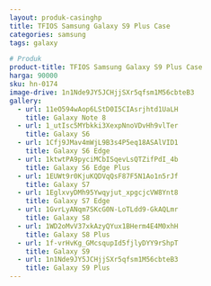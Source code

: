 ```yaml
---
layout: produk-casinghp
title: TFIOS Samsung Galaxy S9 Plus Case
categories: samsung
tags: galaxy

# Produk
product-title: TFIOS Samsung Galaxy S9 Plus Case
harga: 90000
sku: hn-0174
image-drive: 1n1Nde9JY5JCHjjSXr5qfsm1M56cbteB3
gallery:
  - url: 11eO594wAop6LStD0I5CIAsrjhtd1UaLH
    title: Galaxy Note 8
  - url: 1_utIsc5MYbkki3XexpNnoVDvHh9vlTer
    title: Galaxy S6
  - url: 1Cfj9JMav4mWjL9B3s4P5eq18ASAlVID1
    title: Galaxy S6 Edge
  - url: 1ktwtPA9pyciMCbISqevLsQTZifPdI_4b
    title: Galaxy S6 Edge Plus
  - url: 1EUWt9r0KjuKQDVqQsF87F5N1Ao1n5rJf
    title: Galaxy S7
  - url: 1EglxvyDMh95Ywqyjut_xpgcjcVW8Ynt8
    title: Galaxy S7 Edge
  - url: 1GvrLyANqm7SKcG0N-LoTLdd9-GkAQLmr
    title: Galaxy S8
  - url: 1WD2oMvV37xkAzyQYux1BHerm4E4M0xhH
    title: Galaxy S8 Plus
  - url: 1f-vrHvKg_GMcsqupId5fjlyDYY9rShpT
    title: Galaxy S9
  - url: 1n1Nde9JY5JCHjjSXr5qfsm1M56cbteB3
    title: Galaxy S9 Plus
---
```


